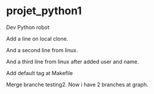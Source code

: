 # projet_python1
Dev Python robot

Add a line on local clone.

And a second line from linux.

And a third line from linux after added user and name.

Add default tag at Makefile

Merge branche testing2. Now i have 2 branches at graph.
